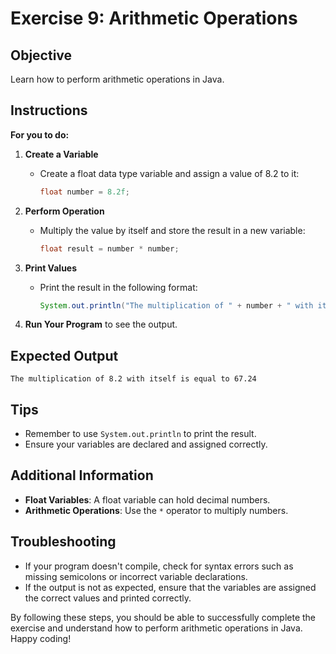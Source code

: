 # Exercise 9: Arithmetic Operations

## Objective
Learn how to perform arithmetic operations in Java.

## Instructions

**For you to do:**

1. **Create a Variable**
    - Create a float data type variable and assign a value of 8.2 to it:
      ```java
      float number = 8.2f;
      ```

2. **Perform Operation**
    - Multiply the value by itself and store the result in a new variable:
      ```java
      float result = number * number;
      ```

3. **Print Values**
    - Print the result in the following format:
      ```java
      System.out.println("The multiplication of " + number + " with itself is equal to " + result);
      ```

4. **Run Your Program** to see the output.

## Expected Output
```
The multiplication of 8.2 with itself is equal to 67.24
```

## Tips
- Remember to use `System.out.println` to print the result.
- Ensure your variables are declared and assigned correctly.

## Additional Information
- **Float Variables**: A float variable can hold decimal numbers.
- **Arithmetic Operations**: Use the `*` operator to multiply numbers.

## Troubleshooting
- If your program doesn't compile, check for syntax errors such as missing semicolons or incorrect variable declarations.
- If the output is not as expected, ensure that the variables are assigned the correct values and printed correctly.

By following these steps, you should be able to successfully complete the exercise and understand how to perform arithmetic operations in Java. Happy coding!
